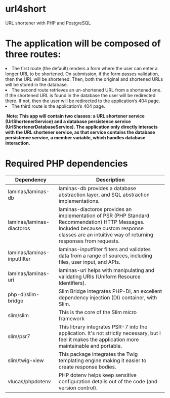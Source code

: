 # url4short

URL shortener with PHP and PostgreSQL

  

# The application will be composed of three routes:

  

<li>The first route (the default) renders a form where the user can enter a longer URL to be shortened. On submission, if the form passes validation, then the URL will be shortened. Then, both the original and shortened URLs will be stored in the database.</li>

<li>The second route retrieves an un-shortened URL from a shortened one. If the shortened URL is found in the database the user will be redirected there. If not, then the user will be redirected to the application’s 404 page.</li>

<li>The third route is the application’s 404 page.</li>

 <b>Note:
This app will contain two classes: a URL shortener service (UrlShortenerService) and a database persistence service (UrlShortenerDatabaseService). The application only directly interacts with the URL shortener service, as that service contains the database persistence service, a member variable, which handles database interaction.

 # Required PHP dependencies
| Dependency    | Description |
| -------- | ------- |
| laminas/laminas-db | laminas-db provides a database abstraction layer, and SQL abstraction implementations.   |
| laminas/laminas-diactoros | laminas-diactoros provides an implementation of PSR (PHP Standard Recommendation) HTTP Messages. Included because custom response classes are an intuitive way of returning responses from requests. |
| laminas/laminas-inputfilter | laminas-inputfilter filters and validates data from a range of sources, including files, user input, and APIs. |
  | laminas/laminas-uri | laminas-uri helps with manipulating and validating URIs (Uniform Resource Identifiers). |
  | php-di/slim-bridge | Slim Bridge integrates PHP-DI, an excellent dependency injection (DI) container, with Slim. |
  | slim/slim | This is the core of the Slim micro framework |
  | slim/psr7 | This library integrates PSR-7 into the application. It's not strictly necessary, but I feel it makes the application more maintainable and portable.|
  | slim/twig-view	 | This package integrates the Twig templating engine making it easier to create response bodies.|
  | vlucas/phpdotenv	 | PHP dotenv helps keep sensitive configuration details out of the code (and version control).|
  
